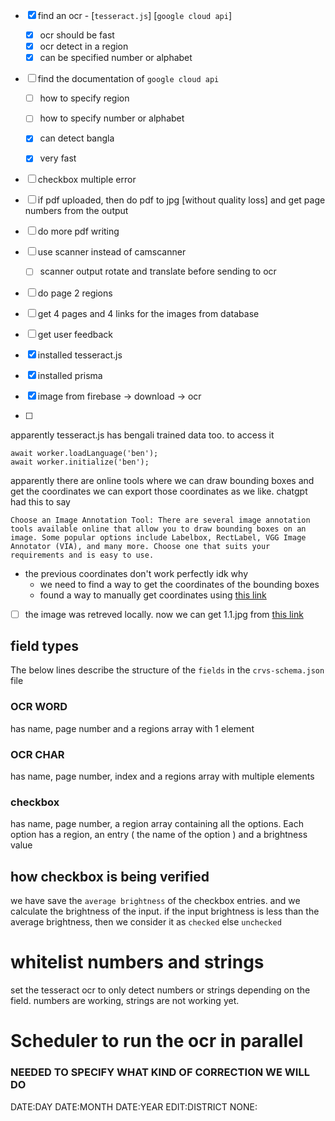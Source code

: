 
- [x] find an ocr - [`tesseract.js`]  [`google cloud api`]
    - [x] ocr should be fast
    - [x] ocr detect in a region
    - [x] can be specified number or alphabet
- [ ] find the documentation of `google cloud api`
    - [ ] how to specify region
    - [ ] how to specify number or alphabet
    - [x] can detect bangla
    - [x] very fast


- [ ] checkbox multiple error
- [ ] if pdf uploaded, then do pdf to jpg [without quality loss] and get page numbers from the output 
- [ ] do more pdf writing
- [ ] use scanner instead of camscanner
    - [ ] scanner output rotate and translate before sending to ocr 
- [ ] do page 2 regions
- [ ] get 4 pages and 4 links for the images from database
- [ ] get user feedback

- [x] installed tesseract.js
- [x] installed prisma
- [x] image from firebase -> download -> ocr
- [ ] 




apparently tesseract.js has bengali trained data too. to access it
```
await worker.loadLanguage('ben');
await worker.initialize('ben');
``` 

apparently there are online tools where we can draw bounding boxes and get the coordinates
we can export those coordinates as we like. chatgpt had this to say
```
Choose an Image Annotation Tool: There are several image annotation tools available online that allow you to draw bounding boxes on an image. Some popular options include Labelbox, RectLabel, VGG Image Annotator (VIA), and many more. Choose one that suits your requirements and is easy to use.
```

 - the previous coordinates don't work perfectly idk why
    - we need to find a way to get the coordinates of the bounding boxes
    - found a way to manually get coordinates using [this link](https://pixspy.com/)
    

- [ ] the image was retreved locally.
now we can get 1.1.jpg from [this link](https://firebasestorage.googleapis.com/v0/b/test-project-c5de2.appspot.com/o/11_01%3A39%3A36-13-08-2023.jpg?alt=media&token=9527160e-59d1-407b-96db-cd71c2c1da1d)



## field types
The below lines describe the structure of the `fields` in the `crvs-schema.json` file
### OCR WORD 
has name, page number and a regions array with 1 element

### OCR CHAR
has name, page number, index and a regions array with multiple elements

### checkbox
has name, page number, a region array containing all the options. 
Each option has a region, an entry ( the name of the option ) and a brightness value


## how checkbox is being verified
we have save the `average brightness` of the checkbox entries. and we calculate the brightness of the input.
if the input brightness is less than the average brightness, then we consider it as `checked` else `unchecked`


# whitelist numbers and strings
set the tesseract ocr to only detect numbers or strings depending on the field. numbers are working, strings are not working yet.

# Scheduler to run the ocr in parallel

### NEEDED TO SPECIFY WHAT KIND OF CORRECTION WE WILL DO
DATE:DAY
DATE:MONTH
DATE:YEAR
EDIT:DISTRICT
NONE: